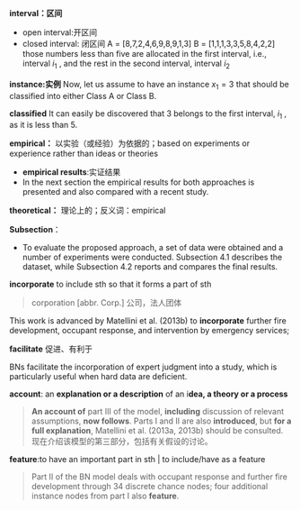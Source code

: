 **interval：区间**
- open interval:开区间
- closed interval: 闭区间
A = [8,7,2,4,6,9,8,9,1,3]
B = [1,1,1,3,3,5,8,4,2,2]
those numbers less than five are allocated in the first interval, i.e., interval $i_1$ , and
the rest in the second interval, interval $i_2$

**instance:实例**
Now, let us assume to have an instance $x_1 = 3$ that should be classified into either
Class A or Class B.

**classified**
It can easily be discovered that 3 belongs to the first interval,
$i_1$ , as it is less than 5.

**empirical：** 以实验（或经验）为依据的；based on experiments or experience rather than ideas or theories
- **empirical results**:实证结果
- In the next section the empirical results for both approaches is presented and also compared with a recent study.

**theoretical：** 理论上的；反义词：empirical

**Subsection**：
- To evaluate the proposed approach, a set of data were obtained and a number of
experiments were conducted. Subsection 4.1 describes the dataset, while Subsection
4.2 reports and compares the final results.

**incorporate** to include sth so that it forms a part of sth
  >corporation [abbr. Corp.] 公司，法人团体
  
This work is advanced by Matellini et al. (2013b) to **incorporate** further fire development, occupant response, and intervention by emergency services;

**facilitate** 促进、有利于

BNs facilitate the incorporation of expert judgment into a study, which is particularly useful when hard data are deficient.

**account**: an **explanation or a description** of an i**dea, a theory or a process**
>**An account of** part III of the model, **including** discussion of relevant assumptions, **now follows**.
>Parts I and II are also **introduced**, but
**for a full explanation**, Matellini et al. (2013a, 2013b)
should be consulted.
>现在介绍该模型的第三部分，包括有关假设的讨论。

 **feature**:to have an important part in sth | to include/have as
 a feature
 >Part II of the BN model deals with occupant response and further fire development through 34 discrete chance nodes; four additional instance nodes from part I also **feature**.